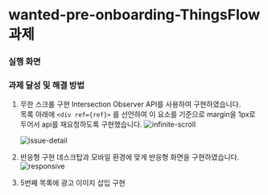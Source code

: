# wanted-pre-onboarding-ThingsFlow 과제

### 실행 화면

### 과제 달성 및 해결 방법

1. 무한 스크롤 구현
   Intersection Observer API를 사용하여 구현하였습니다. <br/>
   목록 아래에 `<div ref={ref}>` 를 선언하여 이 요소를 기준으로 margin을 1px로 두어서 api를 재요청하도록 구현했습니다.
   ![infinite-scroll](https://user-images.githubusercontent.com/54847910/190024377-d5b07655-58f1-4347-a092-5c594efaa3df.gif)

   ![issue-detail](https://user-images.githubusercontent.com/54847910/190024399-d9ff5036-5e0d-48ab-a57b-8e373e62f579.gif)

2. 반응형 구현
   데스크탑과 모바일 환경에 맞게 반응형 화면을 구현하였습니다.
   ![responsive](https://user-images.githubusercontent.com/54847910/190024403-fae9fd4a-e664-48a8-b13a-8162886d0cc2.gif)

3. 5번째 목록에 광고 이미지 삽입 구현
